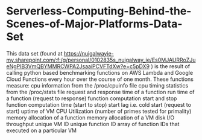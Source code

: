 # Serverless-Computing-Behind-the-Scenes-of-Major-Platforms-Data-Set

This data set (found at https://nuigalwayie-my.sharepoint.com/:f:/g/personal/0102835s_nuigalway_ie/Es0MJAURRoZJueNgPIB3VmQBYMMRCWPA2JsaaiPCVFTdXw?e=c5pDX9 ) is the result of calling python based benchmarking functions on AWS Lambda and Google Cloud Functions every hour over the course of one month. These functions measure: 
cpu information from the /proc/cpuinfo file
cpu timing statistics from the /proc/stats file
request and response time of a function
run time of a function (request to response)
function computation start and stop
function computation time (start to stop)
start lag i.e. cold start (request to start)
uptime of VM
CPU Utilization (number of primes tested for primality)
memory allocation of a function
memory allocation of a VM
disk I/O throughput
unique VM ID
unique function ID
array of function IDs that executed on a particular VM
